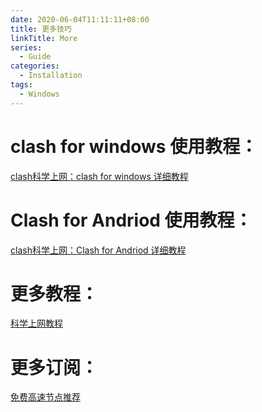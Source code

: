 ```yaml
---
date: 2020-06-04T11:11:11+08:00
title: 更多技巧
linkTitle: More
series: 
  - Guide
categories:
  - Installation
tags:
  - Windows
---
```


# clash for windows 使用教程：
[clash科学上网：clash for windows 详细教程](https://www.v2rayfree.eu.org/post/clash-for-windows-tutorial/)

# Clash for Andriod 使用教程：
[clash科学上网：Clash for Andriod 详细教程](https://www.v2rayfree.eu.org/post/clash-for-android-tutorial/)

# 更多教程：
[科学上网教程](https://www.v2rayfree.eu.org/)

# 更多订阅：
[免费高速节点推荐](https://free.datiya.com/)

